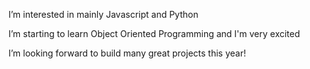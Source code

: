 I’m interested in mainly Javascript and Python

I’m starting to learn Object Oriented Programming and I'm very excited

I’m looking forward to build many great projects this year!


<!---
MoYusuf1/MoYusuf1 is a ✨ special ✨ repository because its `README.md` (this file) appears on your GitHub profile.
You can click the Preview link to take a look at your changes.
--->
